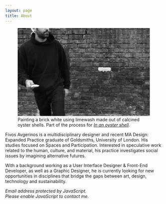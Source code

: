 ```yaml
---
layout: page
title: About
---
```

<figure>
    <img src="/images/2018/11/IMG_9618_BW.jpg" class="imgbleed">
    <figcaption>Painting a brick white using limewash made out of calcined oyster shells. Part of the process for <a href="/in-an-oyster-shell"><em>In an oyster shell</em></a>.</figcaption>
</figure>

Fivos Avgerinos is a multidisciplinary designer and recent MA Design: Expanded Practice graduate of Goldsmiths, University of London. His studies focused on Spaces and Participation. Interested in speculative work related to the human, culture, and material, his practice investigates social issues by imagining alternative futures.

With a background working as a User Interface Designer & Front-End Developer, as well as a Graphic Designer, he is currently looking for new opportunities in disciplines that bridge the gaps between art, design, technology and sustainability.

<script type="text/javascript">
emailDomain='me.com'
emailFull=('afivos' + '@' + emailDomain)
document.write('<a href="mailto:' + emailFull + '">' + emailFull + '</a>')
</script>

<noscript>
    <em>Email address protected by JavaScript.
    <br>Please enable JavaScript to contact me.</em>
</noscript>